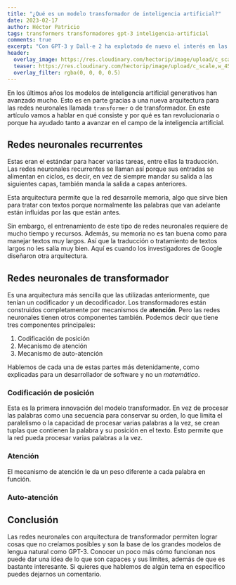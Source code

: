 ```yaml
---
title: "¿Qué es un modelo transformador de inteligencia artificial?"
date: 2023-02-17
author: Héctor Patricio
tags: transformers transformadores gpt-3 inteligencia-artificial
comments: true
excerpt: "Con GPT-3 y Dall-e 2 ha explotado de nuevo el interés en las capacidades de los modelos de inteligencia artifical generativos. En este post vamos a hablar de la arquitectura en la que están basados."
header:
  overlay_image: https://res.cloudinary.com/hectorip/image/upload/c_scale,w_1350/v1675031892/vinicius-amnx-amano-IPemgbj9aDY-unsplash_cttyeh.jpg
  teaser: https://res.cloudinary.com/hectorip/image/upload/c_scale,w_450/v1675031892/vinicius-amnx-amano-IPemgbj9aDY-unsplash_cttyeh.jpg
  overlay_filter: rgba(0, 0, 0, 0.5)
---
```


En los últimos años los modelos de inteligencia artificial generativos han avanzado mucho. Esto es en parte gracias a una nueva arquitectura para las redes neuronales llamada `transformer` o de transformador. En este artículo vamos a hablar en qué consiste y por qué es tan revolucionaria o porque ha ayudado tanto a avanzar en el campo de la inteligencia artificial.

## Redes neuronales recurrentes

Estas eran el estándar para hacer varias tareas, entre ellas la traducción. Las redes neuronales recurrentes se llaman así porque sus entradas se alimentan en ciclos, es decir, en vez de siempre mandar su salida a las siguientes capas, también manda la salida a capas anteriores.

Esta arquitectura permite que la red desarrolle memoria, algo que sirve bien para tratar con textos porque normalmente las palabras que van adelante están influidas por las que están antes.

Sin embargo, el entrenamiento de este tipo de redes neuronales requiere de mucho tiempo y recursos. Además, su memoria no es tan buena como para manejar textos muy largos. Así que la traducción o tratamiento de textos largos no les salía muy bien. Aquí es cuando los investigadores de Google diseñaron otra arquitectura.

## Redes neuronales de transformador

Es una arquitectura más sencilla que las utilizadas anteriormente, que tenían un codificador y un decodificador. Los transformadores están construidos completamente por mecanismos de **atención**. Pero las redes neuronales tienen otros componentes también. Podemos decir que tiene tres componentes principales:

1. Codificación de posición
2. Mecanismo de atención
3. Mecanismo de auto-atención

Hablemos de cada una de estas partes más detenidamente, como explicadas para un desarrollador de software y no un _matemático_.

### Codificación de posición

Esta es la primera innovación del modelo transformador. En vez de procesar las palabras como una secuencia para conservar su orden, lo que limita el paralelismo o la capacidad de procesar varias palabras a la vez, se crean tuplas que contienen la palabra y su posición en el texto. Esto permite que la red pueda procesar varias palabras a la vez.

### Atención

El mecanismo de atención le da un peso diferente a cada palabra en función.

### Auto-atención

## Conclusión

Las redes neuronales con arquitectura de transformador permiten lograr cosas que no creíamos posibles y son la base de los grandes modelos de lengua natural como GPT-3. Conocer un poco más cómo funcionan nos puede dar una idea de lo que son capaces y sus límites, además de que es bastante interesante. Si quieres que hablemos de algún tema en específico puedes dejarnos un comentario.
